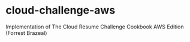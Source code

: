 # cloud-challenge-aws
Implementation of The Cloud Resume Challenge Cookbook AWS Edition (Forrest Brazeal)
